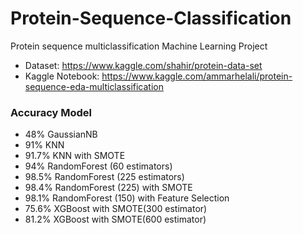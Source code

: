 # Protein-Sequence-Classification
Protein sequence multiclassification Machine Learning Project

- Dataset: https://www.kaggle.com/shahir/protein-data-set
- Kaggle Notebook: https://www.kaggle.com/ammarhelali/protein-sequence-eda-multiclassification

### Accuracy	Model
- 48%	GaussianNB
- 91%	KNN 
- 91.7%	KNN with SMOTE
- 94%	RandomForest (60 estimators)
- 98.5%	RandomForest (225 estimators)
- 98.4%	RandomForest (225) with SMOTE
- 98.1% RandomForest (150) with Feature Selection
- 75.6%	XGBoost with SMOTE(300 estimator)
- 81.2%	XGBoost with SMOTE(600 estimator)
